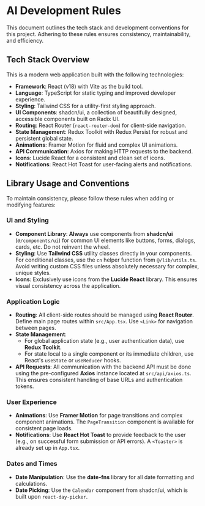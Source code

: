# AI Development Rules

This document outlines the tech stack and development conventions for this project. Adhering to these rules ensures consistency, maintainability, and efficiency.

## Tech Stack Overview

This is a modern web application built with the following technologies:

-   **Framework**: React (v18) with Vite as the build tool.
-   **Language**: TypeScript for static typing and improved developer experience.
-   **Styling**: Tailwind CSS for a utility-first styling approach.
-   **UI Components**: shadcn/ui, a collection of beautifully designed, accessible components built on Radix UI.
-   **Routing**: React Router (`react-router-dom`) for client-side navigation.
-   **State Management**: Redux Toolkit with Redux Persist for robust and persistent global state.
-   **Animations**: Framer Motion for fluid and complex UI animations.
-   **API Communication**: Axios for making HTTP requests to the backend.
-   **Icons**: Lucide React for a consistent and clean set of icons.
-   **Notifications**: React Hot Toast for user-facing alerts and notifications.

## Library Usage and Conventions

To maintain consistency, please follow these rules when adding or modifying features:

### UI and Styling

-   **Component Library**: **Always** use components from **shadcn/ui** (`@/components/ui`) for common UI elements like buttons, forms, dialogs, cards, etc. Do not reinvent the wheel.
-   **Styling**: Use **Tailwind CSS** utility classes directly in your components. For conditional classes, use the `cn` helper function from `@/lib/utils.ts`. Avoid writing custom CSS files unless absolutely necessary for complex, unique styles.
-   **Icons**: Exclusively use icons from the **Lucide React** library. This ensures visual consistency across the application.

### Application Logic

-   **Routing**: All client-side routes should be managed using **React Router**. Define main page routes within `src/App.tsx`. Use `<Link>` for navigation between pages.
-   **State Management**:
    -   For global application state (e.g., user authentication data), use **Redux Toolkit**.
    -   For state local to a single component or its immediate children, use React's `useState` or `useReducer` hooks.
-   **API Requests**: All communication with the backend API must be done using the pre-configured **Axios** instance located at `src/api/axios.ts`. This ensures consistent handling of base URLs and authentication tokens.

### User Experience

-   **Animations**: Use **Framer Motion** for page transitions and complex component animations. The `PageTransition` component is available for consistent page loads.
-   **Notifications**: Use **React Hot Toast** to provide feedback to the user (e.g., on successful form submission or API errors). A `<Toaster>` is already set up in `App.tsx`.

### Dates and Times

-   **Date Manipulation**: Use the **date-fns** library for all date formatting and calculations.
-   **Date Picking**: Use the `Calendar` component from shadcn/ui, which is built upon `react-day-picker`.